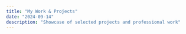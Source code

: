 ```yaml
---
title: "My Work & Projects"
date: "2024-09-14"
description: "Showcase of selected projects and professional work"
---
```


